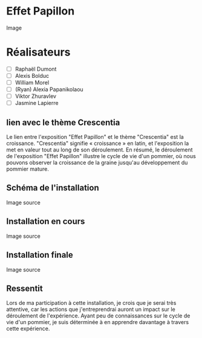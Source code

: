 # Effet Papillon

Image

# Réalisateurs
- [ ] Raphaël Dumont
- [ ] Alexis Bolduc
- [ ] William Morel
- [ ] (Ryan) Alexia Papanikolaou
- [ ] Viktor Zhuravlev
- [ ] Jasmine Lapierre

## lien avec le thème Crescentia
Le lien entre l'exposition "Effet Papillon" et le thème "Crescentia" est la croissance. "Crescentia" signifie « croissance » en latin, et l'exposition la met en valeur tout au long de son déroulement. En résumé, le déroulement de l'exposition "Effet Papillon" illustre le cycle de vie d'un pommier, où nous pouvons observer la croissance de la graine jusqu'au développement du pommier mature.

## Schéma de l'installation

Image
source

## Installation en cours

Image
source

## Installation finale

Image
source

## Ressentit
Lors de ma participation à cette installation, je crois que je serai très attentive, car les actions que j'entreprendrai auront un impact sur le déroulement de l'expérience. Ayant peu de connaissances sur le cycle de vie d'un pommier, je suis déterminée à en apprendre davantage à travers cette expérience.
